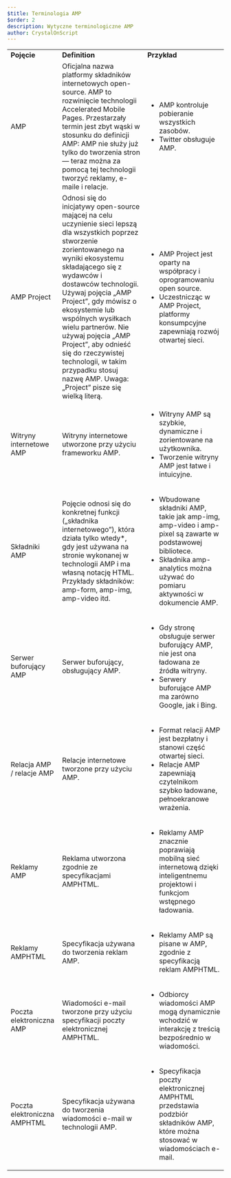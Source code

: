 ```yaml
---
$title: Terminologia AMP
$order: 2
description: Wytyczne terminologiczne AMP
author: CrystalOnScript
---
```


<table>
  <tr>
   <td>
<strong>Pojęcie</strong>
   </td>
   <td>
<strong>Definition</strong>
   </td>
   <td>
<strong>Przykład</strong>
   </td>
  </tr>
  <tr>
   <td>AMP</td>
   <td>Oficjalna nazwa platformy składników internetowych open-source. AMP to rozwinięcie technologii Accelerated Mobile Pages. Przestarzały termin jest zbyt wąski w stosunku do definicji AMP: AMP nie służy już tylko do tworzenia stron — teraz można za pomocą tej technologii tworzyć reklamy, e-maile i relacje.</td>
   <td>
<ul>
      <li>AMP kontroluje pobieranie wszystkich zasobów.</li>
<li>Twitter obsługuje AMP.</li>
      </ul>
   </td>
  </tr>
  <tr>
   <td>AMP Project</td>
   <td>Odnosi się do inicjatywy open-source mającej na celu uczynienie sieci lepszą dla wszystkich poprzez stworzenie zorientowanego na wyniki ekosystemu składającego się z wydawców i dostawców technologii. Używaj pojęcia „AMP Project”, gdy mówisz o ekosystemie lub wspólnych wysiłkach wielu partnerów.  Nie używaj pojęcia „AMP Project”, aby odnieść się do rzeczywistej technologii, w takim przypadku stosuj nazwę AMP.        Uwaga: „Project” pisze się wielką literą.</td>
   <td>
<ul>
      <li>AMP Project jest oparty na współpracy i oprogramowaniu open source.</li>
<li>Uczestnicząc w AMP Project, platformy konsumpcyjne zapewniają rozwój otwartej sieci.</li>
</ul>
   </td>
  </tr>
  <tr>
   <td>Witryny internetowe AMP</td>
   <td>Witryny internetowe utworzone przy użyciu frameworku AMP.</td>
   <td>
<ul>
      <li>Witryny AMP są szybkie, dynamiczne i zorientowane na użytkownika.</li>
<li>Tworzenie witryny AMP jest łatwe i intuicyjne.</li>
</ul>
   </td>
  </tr>
  <tr>
   <td>Składniki AMP</td>
   <td>Pojęcie odnosi się do konkretnej funkcji („składnika internetowego”), która działa tylko wtedy*, gdy jest używana na stronie wykonanej w technologii AMP i ma własną notację HTML. Przykłady składników: amp-form, amp-img, amp-video itd.</td>
   <td>
<ul>
      <li>Wbudowane składniki AMP, takie jak amp-img, amp-video i amp-pixel są zawarte w podstawowej bibliotece.</li>
<li>Składnika amp-analytics można używać do pomiaru aktywności w dokumencie AMP.</li>
</ul>
   </td>
  </tr>
  <tr>
   <td>Serwer buforujący AMP</td>
   <td>Serwer buforujący, obsługujący AMP.</td>
   <td>
<ul>
      <li>Gdy stronę obsługuje serwer buforujący AMP, nie jest ona ładowana ze źródła witryny.</li>
<li>Serwery buforujące AMP ma zarówno Google, jak i Bing.</li>
</ul>
   </td>
  </tr>
  <tr>
   <td>Relacja AMP / relacje AMP</td>
   <td>Relacje internetowe tworzone przy użyciu AMP.</td>
   <td>
<ul>
      <li>Format relacji AMP jest bezpłatny i stanowi część otwartej sieci.</li>
<li>Relacje AMP zapewniają czytelnikom szybko ładowane, pełnoekranowe wrażenia.</li>
</ul>
   </td>
  </tr>
  <tr>
   <td>Reklamy AMP</td>
   <td>Reklama utworzona zgodnie ze specyfikacjami AMPHTML.</td>
   <td>
<ul>
      <li>Reklamy AMP znacznie poprawiają mobilną sieć internetową dzięki inteligentnemu projektowi i funkcjom wstępnego ładowania.</li>
</ul>
   </td>
  </tr>
  <tr>
   <td>Reklamy AMPHTML</td>
   <td>Specyfikacja używana do tworzenia reklam AMP.</td>
   <td>
<ul>
      <li>Reklamy AMP są pisane w AMP, zgodnie z specyfikacją reklam AMPHTML.</li>
</ul>
   </td>
  </tr>
  <tr>
   <td>Poczta elektroniczna AMP</td>
   <td>Wiadomości e-mail tworzone przy użyciu specyfikacji poczty elektronicznej AMPHTML.</td>
   <td>
<ul>
      <li>Odbiorcy wiadomości AMP mogą dynamicznie wchodzić w interakcję z treścią bezpośrednio w wiadomości.</li>
</ul>
   </td>
  </tr>
  <tr>
   <td>Poczta elektroniczna AMPHTML</td>
   <td>Specyfikacja używana do tworzenia wiadomości e-mail w technologii AMP.</td>
   <td>
<ul>
      <li>Specyfikacja poczty elektronicznej AMPHTML przedstawia podzbiór składników AMP, które można stosować w wiadomościach e-mail.</li>
</ul>
   </td>
  </tr>
</table>
